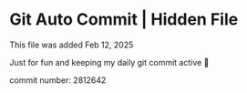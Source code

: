 # Git Auto Commit | Hidden File

This file was added Feb 12, 2025

Just for fun and keeping my daily git commit active 🤪

commit number: 2812642
